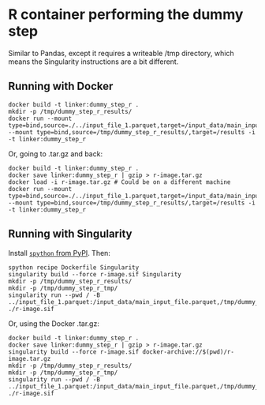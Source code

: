 # R container performing the dummy step

Similar to Pandas, except it requires a writeable /tmp directory, which means the Singularity instructions are a bit different.

## Running with Docker

```
docker build -t linker:dummy_step_r .
mkdir -p /tmp/dummy_step_r_results/
docker run --mount type=bind,source=./../input_file_1.parquet,target=/input_data/main_input_file.parquet --mount type=bind,source=/tmp/dummy_step_r_results/,target=/results -i -t linker:dummy_step_r
```

Or, going to .tar.gz and back:

```
docker build -t linker:dummy_step_r .
docker save linker:dummy_step_r | gzip > r-image.tar.gz
docker load -i r-image.tar.gz # Could be on a different machine
docker run --mount type=bind,source=./../input_file_1.parquet,target=/input_data/main_input_file.parquet --mount type=bind,source=/tmp/dummy_step_r_results/,target=/results -i -t linker:dummy_step_r
```

## Running with Singularity

Install [`spython` from PyPI](https://github.com/singularityhub/singularity-cli). Then:

```
spython recipe Dockerfile Singularity
singularity build --force r-image.sif Singularity
mkdir -p /tmp/dummy_step_r_results/
mkdir -p /tmp/dummy_step_r_tmp/
singularity run --pwd / -B ../input_file_1.parquet:/input_data/main_input_file.parquet,/tmp/dummy_step_r_results/:/results,/tmp/dummy_step_r_tmp/:/tmp ./r-image.sif
```

Or, using the Docker .tar.gz:

```
docker build -t linker:dummy_step_r .
docker save linker:dummy_step_r | gzip > r-image.tar.gz
singularity build --force r-image.sif docker-archive://$(pwd)/r-image.tar.gz
mkdir -p /tmp/dummy_step_r_results/
mkdir -p /tmp/dummy_step_r_tmp/
singularity run --pwd / -B ../input_file_1.parquet:/input_data/main_input_file.parquet,/tmp/dummy_step_r_results/:/results,/tmp/dummy_step_r_tmp/:/tmp ./r-image.sif
```